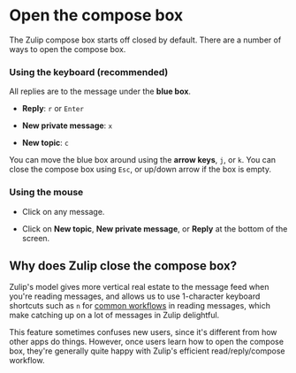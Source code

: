 # Open the compose box

The Zulip compose box starts off closed by default. There are a number of
ways to open the compose box.

### Using the keyboard (recommended)

All replies are to the message under the **blue box**.

* **Reply**: `r` or `Enter`

* **New private message**: `x`

* **New topic**: `c`

You can move the blue box around using the **arrow keys**, `j`, or `k`. You
can close the compose box using `Esc`, or up/down arrow if the box is empty.

### Using the mouse

* Click on any message.

* Click on **New topic**, **New private message**, or **Reply** at the
  bottom of the screen.

## Why does Zulip close the compose box?

Zulip's model gives more vertical real estate to the message feed when
you're reading messages, and allows us to use 1-character keyboard
shortcuts such as `n` for [common workflows](/help/reading-strategies)
in reading messages, which make catching up on a lot of messages in
Zulip delightful.

This feature sometimes confuses new users, since it's different from
how other apps do things. However, once users learn how to open the
compose box, they're generally quite happy with Zulip's efficient
read/reply/compose workflow.
